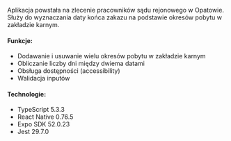 Aplikacja powstała na zlecenie pracowników sądu rejonowego w Opatowie. Służy do wyznaczania daty końca zakazu na podstawie okresów pobytu w zakładzie karnym.

#### Funkcje:
- Dodawanie i usuwanie wielu okresów pobytu w zakładzie karnym
- Obliczanie liczby dni między dwiema datami
- Obsługa dostępności (accessibility)
- Walidacja inputów

#### Technologie:
- TypeScript 5.3.3
- React Native 0.76.5
- Expo SDK 52.0.23
- Jest 29.7.0

